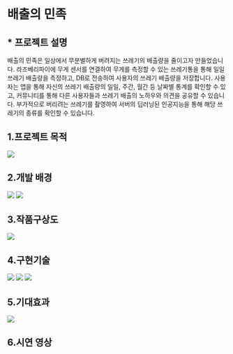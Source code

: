 # 배출의 민족
<h2> * 프로젝트 설명</h2>
배출의 민족은 일상에서 무분별하게 버려지는 쓰레기의 배출량을 줄이고자 만들었습니다. 라즈베리파이에 무게 센서를 연결하여 무게를 측정할 수 있는 쓰레기통을 통해 일일 쓰레기 배출량을 측정하고, DB로 전송하여 사용자의 쓰레기 배출량을 저장합니다. 사용자는 앱을 통해 자신의 쓰레기 배출량의 일일, 주간, 월간 등 날짜별 통계를 확인할 수 있고, 커뮤니티를 통해 다른 사용자들과 쓰레기 배출의 노하우와 의견을 공유할 수 있습니다. 부가적으로 버리려는 쓰레기를 촬영하여 서버의 딥러닝된 인공지능을 통해 해당 쓰레기의 종류를 확인할 수 있습니다.
<h2> 1.프로젝트 목적</h2>
<img src=https://user-images.githubusercontent.com/57284689/199163185-3de87159-72d9-46f4-aa18-bf57e8eb6f4c.jpg>
<h2> 2.개발 배경</h2>
<img src = https://user-images.githubusercontent.com/57284689/199163894-40dbabe5-4d94-445a-a08e-46599c7a770e.jpg>
<img src = https://user-images.githubusercontent.com/57284689/199164351-ff901641-bbe0-4d4f-af6d-175ae4035f44.jpg>
<h2> 3.작품구상도</h2>
<img src = https://user-images.githubusercontent.com/57284689/199165707-01c5e7db-b65b-4ae2-a25a-324aeef626b7.jpg>
<h2> 4.구현기술</h2>
<img src = https://user-images.githubusercontent.com/57284689/199165795-dde2eb72-145f-4b51-8bc9-e153c3ef553a.jpg>
<img src = https://user-images.githubusercontent.com/57284689/199165801-f2aa2bff-b19b-4e34-bc54-82cadee837ed.jpg>
<img src = https://user-images.githubusercontent.com/57284689/199165802-c1d0ef44-cd36-488e-96ea-2edd779350ce.jpg>
<h2> 5.기대효과</h2>
<img src = https://user-images.githubusercontent.com/57284689/199166034-67ec46fb-f511-408f-9907-174315bd2867.jpg>
<h2> 6.시연 영상</h2>
